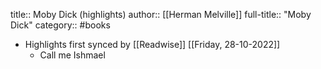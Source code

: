 title:: Moby Dick (highlights)
author:: [[Herman Melville]]
full-title:: "Moby Dick"
category:: #books

- Highlights first synced by [[Readwise]] [[Friday, 28-10-2022]]
	- Call me Ishmael